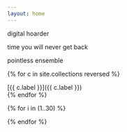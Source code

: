 ```yaml
---
layout: home
---
```


<div class="boxes">

<div class="box box2">

digital hoarder

time you will never get back

pointless ensemble

</div>

{% for c in site.collections reversed %}
<div class="{{ c.label }} box">
[{{ c.label }}]({{ c.label }})
</div>
{% endfor %}

{% for i in (1..30) %}

<div class="box"></div>

{% endfor %}

</div>
